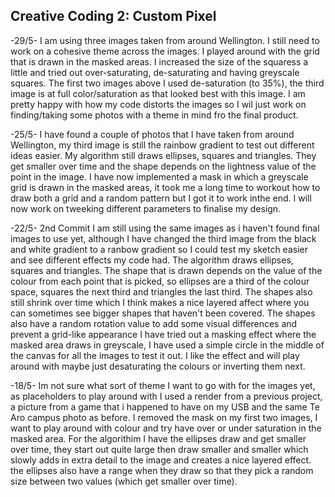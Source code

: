 ## Creative Coding 2: Custom Pixel

-29/5-
I am using three images taken from around Wellington. I still need to work on a cohesive theme across the images.
I played around with the grid that is drawn in the masked areas. I increased the size of the squaress a little and tried out over-saturating, de-saturating and having greyscale squares. The first two images above I used de-saturation (to 35%), the third image is at full color/saturation as that looked best with this image.
I am pretty happy with how my code distorts the images so I wil just work on finding/taking some photos with a theme in mind fro the final product.

-25/5-
I have found a couple of photos that I have taken from around Wellington, my third image is still the rainbow gradient to test out different ideas easier.
My algorithm still draws ellipses, squares and triangles. They get smaller over time and the shape depends on the lightness value of the point in the image. 
I have now implemented a mask in which a greyscale grid is drawn in the masked areas, it took me a long time to workout how to draw both a grid and a random pattern but I got it to work inthe end.
I will now work on tweeking different parameters to finalise my design.

-22/5- 2nd Commit
I am still using the same images as i haven't found final images to use yet, although I have changed the third image from the black and white gradient to a ranbow gradient so I could test my sketch easier and see different effects my code had.
The algorithm draws ellipses, squares and triangles. The shape that is drawn depends on the value of the colour from each point that is picked, so ellipses are a third of the colour space, squares the next third and triangles the last third. The shapes also still shrink over time which I think makes a nice layered affect where you can sometimes see bigger shapes that haven't been covered. The shapes also have a random rotation value to add some visual differences and prevent a grid-like appearance 
I have tried out a masking effect where the masked area draws in greyscale, I have used a simple circle in the middle of the canvas for all the images to test it out. I like the effect and will play around with maybe just desaturating the colours or inverting them next.

-18/5-
Im not sure what sort of theme I want to go with for the images yet, as placeholders to play around with I used a render from a previous project, a picture from a game that i happened to have on my USB and the same Te Aro campus photo as before. 
I removed the mask on my first two images, I want to play around with colour and try have over or under saturation in the masked area. 
For the algorithim I have the ellipses draw and get smaller over time, they start out quite large then draw smaller and smaller which slowly adds in extra detail to the image and creates a nice layered effect. the ellipses also have a range when they draw so that they pick a random size between two values (which get smaller over time).
